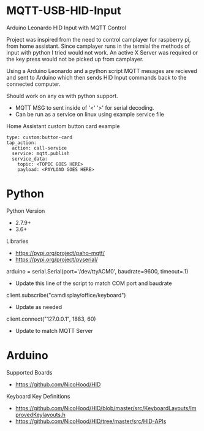 # MQTT-USB-HID-Input
Arduino Leonardo HID Input with MQTT Control

Project was inspired from the need to control camplayer for raspberry pi, from home assistant.
Since camplayer runs in the termial the methods of input with python I tried would not work. An active
X Server was required or the key press would not be picked up from camplayer. 

Using a Arduino Leonardo and a python script MQTT mesages are recieved and sent to Arduino which then sends
HID Input commands back to the connected computer.

Should work on any os with python support.

- MQTT MSG to sent inside of '<' '>' for serial decoding.
- Can be run as a service on linux using example service file

Home Assistant custom button card example
```
type: custom:button-card
tap_action:
  action: call-service
  service: mqtt.publish
  service_data:
    topic: <TOPIC GOES HERE>
    payload: <PAYLOAD GOES HERE>
```	

# Python
Python Version
- 2.7.9+
- 3.6+
	
Libraries
- https://pypi.org/project/paho-mqtt/
- https://pypi.org/project/pyserial/
	
arduino = serial.Serial(port='/dev/ttyACM0', baudrate=9600, timeout=.1)
- Update this line of the script to match COM port and baudrate
	
client.subscribe("camdisplay/office/keyboard")
- Update as needed
	
client.connect("127.0.0.1", 1883, 60)
- Update to match MQTT Server

# Arduino
Supported Boards
- https://github.com/NicoHood/HID
	
Keyboard Key Definitions 
- https://github.com/NicoHood/HID/blob/master/src/KeyboardLayouts/ImprovedKeylayouts.h
- https://github.com/NicoHood/HID/tree/master/src/HID-APIs
	

